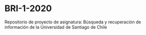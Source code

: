 # BRI-1-2020
Repositorio de proyecto de asignatura: Búsqueda y recuperación de información de la Universidad de Santiago de Chile
